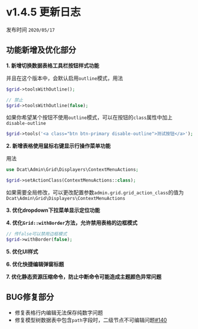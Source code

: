 # v1.4.5 更新日志

发布时间 `2020/05/17`

## 功能新增及优化部分

**1. 新增切换数据表格工具栏按钮样式功能**

并且在这个版本中，会默认启用`outline`模式，用法
```php
$grid->toolsWithOutline();

// 禁止
$grid->toolsWithOutline(false);
```

如果你希望某个按钮不使用`outline`模式，可以在按钮的`class`属性中加上`disable-outline`
```php
$grid->tools('<a class="btn btn-primary disable-outline">测试按钮</a>');
```


**2. 新增表格使用鼠标右键显示行操作菜单功能**

用法
```php
use Dcat\Admin\Grid\Displayers\ContextMenuActions;

$grid->setActionClass(ContextMenuActions::class);
```

如果需要全局修改，可以更改配置参数`admin.grid.grid_action_class`的值为`Dcat\Admin\Grid\Displayers\ContextMenuActions`


**3. 优化dropdown下拉菜单显示定位功能**

**4. 优化`Grid::withBorder`方法，允许禁用表格的边框模式**
```php
// 传false可以禁用边框模式
$grid->withBorder(false);
```


**5. 优化UI样式**

**6. 优化快捷编辑弹窗标题**

**7. 优化静态资源压缩命令，防止中断命令可能造成主题颜色异常问题**

## BUG修复部分

- 修复表格行内编辑无法保存纯数字问题
- 修复模型树数据表中包含`path`字段时，二级节点不可编辑问题[#140](https://github.com/jqhph/dcat-admin/issues/140)